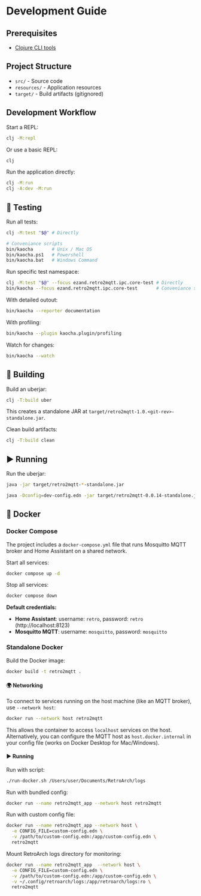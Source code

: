 # Development Guide

## Prerequisites

- [Clojure CLI tools](https://clojure.org/guides/install_clojure)

## Project Structure

- `src/` - Source code
- `resources/` - Application resources
- `target/` - Build artifacts (gitignored)

## Development Workflow

Start a REPL:

```bash
clj -M:repl
```

Or use a basic REPL:

```bash
clj
```

Run the application directly:

```bash
clj -M:run
clj -A:dev -M:run
```

## 🧪 Testing

Run all tests:

```bash
clj -M:test "$@" # Directly

# Conveniance scripts
bin/kaocha       # Unix / Mac OS
bin/kaocha.ps1   # Powershell
bin/kaocha.bat   # Windows Command
```

Run specific test namespace:

```bash
clj -M:test "$@" --focus ezand.retro2mqtt.ipc.core-test # Directly
bin/kaocha --focus ezand.retro2mqtt.ipc.core-test       # Conveniance script
```

With detailed outout:
```bash
bin/kaocha --reporter documentation
```

With profiling:
```bash
bin/kaocha --plugin kaocha.plugin/profiling
```

Watch for changes:

```bash
bin/kaocha --watch
```

## 🔨 Building

Build an uberjar:

```bash
clj -T:build uber
```

This creates a standalone JAR at `target/retro2mqtt-1.0.<git-rev>-standalone.jar`.

Clean build artifacts:

```bash
clj -T:build clean
```

## ▶️ Running

Run the uberjar:

```bash
java -jar target/retro2mqtt-*-standalone.jar

java -Dconfig=dev-config.edn -jar target/retro2mqtt-0.0.14-standalone.jar
```

## 🐳 Docker

### Docker Compose

The project includes a `docker-compose.yml` file that runs
Mosquitto MQTT broker and Home Assistant on a shared network.

Start all services:

```bash
docker compose up -d
```

Stop all services:

```bash
docker compose down
```

**Default credentials:**

- **Home Assistant**: username: `retro`, password: `retro` (http://localhost:8123)
- **Mosquitto MQTT**: username: `mosquitto`, password: `mosquitto`

### Standalone Docker

Build the Docker image:

```bash
docker build -t retro2mqtt .
```

#### 🌍 Networking

To connect to services running on the host machine (like an MQTT broker), use `--network host`:

```bash
docker run --network host retro2mqtt
```

This allows the container to access `localhost` services on the host. Alternatively, you can configure the MQTT host
as `host.docker.internal` in your config file (works on Docker Desktop for Mac/Windows).

#### ▶️ Running

Run with script:

```bash
./run-docker.sh /Users/user/Documents/RetroArch/logs
```

Run with bundled config:

```bash
docker run --name retro2mqtt_app --network host retro2mqtt
```

Run with custom config file:

```bash
docker run --name retro2mqtt_app --network host \
  -e CONFIG_FILE=custom-config.edn \
  -v /path/to/custom-config.edn:/app/custom-config.edn \
  retro2mqtt
```

Mount RetroArch logs directory for monitoring:

```bash
docker run --name retro2mqtt_app  --network host \
  -e CONFIG_FILE=custom-config.edn \
  -v /path/to/custom-config.edn:/app/custom-config.edn \
  -v ~/.config/retroarch/logs:/app/retroarch/logs:ro \
  retro2mqtt
```